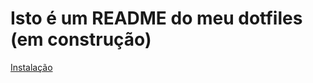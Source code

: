 # Isto é um README do meu dotfiles (em construção)

[Instalação](https://github.com/guiemi/dotfiles/wiki/Instala%C3%A7%C3%A3o)

